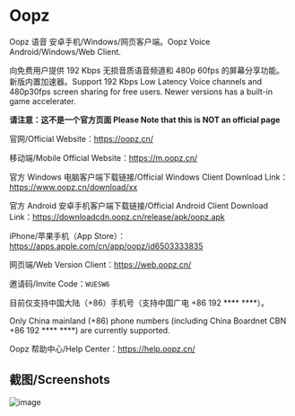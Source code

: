 # Oopz
Oopz 语音 安卓手机/Windows/网页客户端。Oopz Voice Android/Windows/Web Client. 

向免费用户提供 192 Kbps 无损音质语音频道和 480p 60fps 的屏幕分享功能。新版内置加速器。Support 192 Kbps Low Latency Voice channels and 480p30fps screen sharing for free users. Newer versions has a built-in game accelerater.

**请注意：这不是一个官方页面 Please Note that this is NOT an official page**

官网/Official Website：<https://oopz.cn/>

移动端/Mobile Official Website：<https://m.oopz.cn/>

官方 Windows 电脑客户端下载链接/Official Windows Client Download Link：<https://www.oopz.cn/download/xx>

官方 Android 安卓手机客户端下载链接/Official Android Client Download Link：<https://downloadcdn.oopz.cn/release/apk/oopz.apk>

iPhone/苹果手机（App Store）：<https://apps.apple.com/cn/app/oopz/id6503333835>

网页端/Web Version Client：<https://web.oopz.cn/>

邀请码/Invite Code：`WUESW6`

目前仅支持中国大陆（+86）手机号（支持中国广电 +86 192 **** ****）。

Only China mainland (+86) phone numbers (including China Boardnet CBN +86 192 **** ****) are currently supported.

Oopz 帮助中心/Help Center：<https://help.oopz.cn/>

## 截图/Screenshots

![image](https://github.com/user-attachments/assets/5a5570f0-72c6-44b6-9219-8667a1abcaa6)
